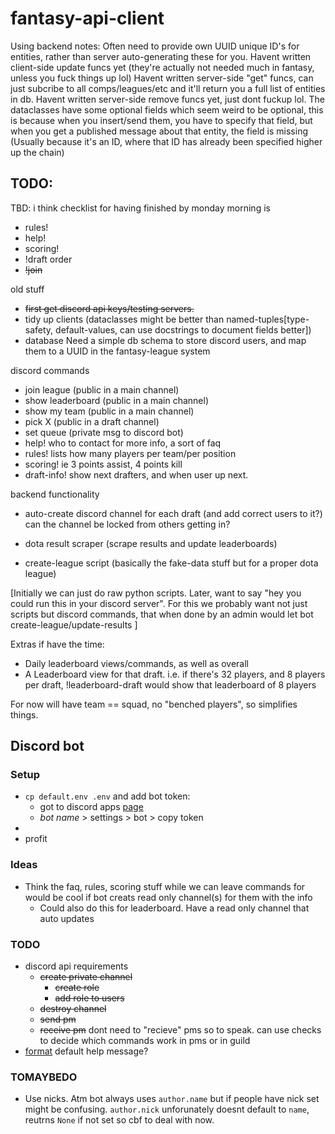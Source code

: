# fantasy-api-client

Using backend notes:
Often need to provide own UUID unique ID's for entities, rather than server auto-generating these for you.
Havent written client-side update funcs yet (they're actually not needed much in fantasy, 
unless you fuck things up lol)
Havent written server-side "get" funcs, can just subcribe to all comps/leagues/etc and it'll return you
a full list of entities in db.
Havent written server-side remove funcs yet, just dont fuckup lol.
The dataclasses have some optional fields which seem weird to be optional,
this is because when you insert/send them, you have to specify that field, 
but when you get a published message about that entity, the field is missing
(Usually because it's an ID, where that ID has already been specified higher up the chain)

## TODO:

TBD: i think checklist for having finished by monday morning is

- rules!
- help!
- scoring!
- !draft order
- ~~!join~~

old stuff 

- ~~first get discord api keys/testing servers.~~
- tidy up clients (dataclasses might be better than named-tuples[type-safety, default-values, can use docstrings to document fields better])
- database
Need a simple db schema to store discord users, and map them to a UUID in the fantasy-league system

discord commands
- join league (public in a main channel)
- show leaderboard (public in a main channel)
- show my team (public in a main channel)
- pick X (public in a draft channel)
- set queue (private msg to discord bot)
- help! who to contact for more info, a sort of faq
- rules! lists how many players per team/per position
- scoring! ie 3 points assist, 4 points kill
- draft-info! show next drafters, and when user up next.


backend functionality
- auto-create discord channel for each draft (and add correct users to it?)
can the channel be locked from others getting in?

- dota result scraper (scrape results and update leaderboards)
- create-league script (basically the fake-data stuff but for a proper dota league)

[Initially we can just do raw python scripts. Later, want to say "hey you could run this in your discord server".
For this we probably want not just scripts but discord commands, that when done by an admin would let bot create-league/update-results
]

Extras if have the time:
- Daily leaderboard views/commands, as well as overall
- A Leaderboard view for that draft. i.e. if there's 32 players, and 8 players per draft,
!leaderboard-draft would show that leaderboard of 8 players

For now will have team == squad, no "benched players", so simplifies things.

## Discord bot

### Setup

- `cp default.env .env` and add bot token:
  - got to discord apps [page](https://discord.com/developers/applications)
  - *bot name* > settings > bot > copy token
- 
- profit

### Ideas

- Think the faq, rules, scoring stuff while we can leave commands for would be 
cool if bot creats read only channel(s) for them with the info
  - Could also do this for leaderboard. Have a read only channel that auto updates

### TODO

- discord api requirements
  - ~~create private channel~~
    - ~~create role~~
    - ~~add role to users~~
  - ~~destroy channel~~
  - ~~send pm~~
  - ~~receive pm~~ dont need to "recieve" pms so to speak. can use checks
  to decide which commands work in pms or in guild
- [format](https://stackoverflow.com/questions/45951224/how-to-remove-default-help-command-or-change-the-format-of-it-in-discord-py) default help message? 

### TOMAYBEDO

- Use nicks. Atm bot always uses `author.name` but if people have nick set might be confusing.
`author.nick` unforunately doesnt default to `name`, reutrns `None` if not set so cbf to deal with now.